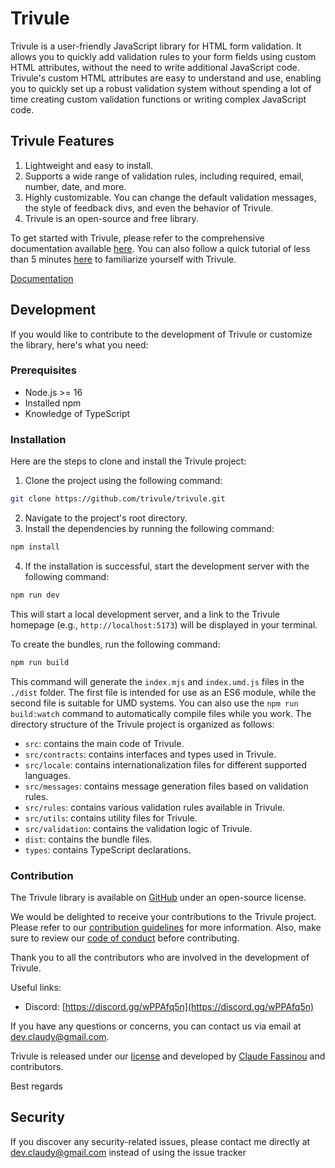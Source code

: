 # Trivule
Trivule is a user-friendly JavaScript library for HTML form validation. It allows you to quickly add validation rules to your form fields using custom HTML attributes, without the need to write additional JavaScript code. Trivule's custom HTML attributes are easy to understand and use, enabling you to quickly set up a robust validation system without spending a lot of time creating custom validation functions or writing complex JavaScript code.

## Trivule Features

1. Lightweight and easy to install.
2. Supports a wide range of validation rules, including required, email, number, date, and more.
3. Highly customizable. You can change the default validation messages, the style of feedback divs, and even the behavior of Trivule.
4. Trivule is an open-source and free library.


To get started with Trivule, please refer to the comprehensive documentation available [here](http://www.trivule.com/). You can also follow a quick tutorial of less than 5 minutes [here](http://www.trivule.com/docs/tutorial) to familiarize yourself with Trivule.

[Documentation](http://www.trivule.com/)

## Development
If you would like to contribute to the development of Trivule or customize the library, here's what you need:

### Prerequisites

- Node.js >= 16
- Installed npm
- Knowledge of TypeScript

### Installation

Here are the steps to clone and install the Trivule project:

1. Clone the project using the following command:
```bash
git clone https://github.com/trivule/trivule.git
```
2. Navigate to the project's root directory.
3. Install the dependencies by running the following command:
```bash
npm install
```
4. If the installation is successful, start the development server with the following command:
```bash
npm run dev
```
This will start a local development server, and a link to the Trivule homepage (e.g., `http://localhost:5173`) will be displayed in your terminal.

To create the bundles, run the following command:
```bash
npm run build
```
This command will generate the `index.mjs` and `index.umd.js` files in the `./dist` folder. The first file is intended for use as an ES6 module, while the second file is suitable for UMD systems.
You can also use the `npm run build:watch` command to automatically compile files while you work.
The directory structure of the Trivule project is organized as follows:
- `src`: contains the main code of Trivule.
- `src/contracts`: contains interfaces and types used in Trivule.
- `src/locale`: contains internationalization files for different supported languages.
- `src/messages`: contains message generation files based on validation rules.
- `src/rules`: contains various validation rules available in Trivule.
- `src/utils`: contains utility files for Trivule.
- `src/validation`: contains the validation logic of Trivule.
- `dist`: contains the bundle files.
- `types`: contains TypeScript declarations.

### Contribution

The Trivule library is available on [GitHub](https://github.com/trivule/trivule) under an open-source license.

We would be delighted to receive your contributions to the Trivule project. Please refer to our [contribution guidelines](http://www.trivule.com/docs/contribution) for more information. Also, make sure to review our [code of conduct](http://www.trivule.com/docs/contribution#code-de-conduite) before contributing.

Thank you to all the contributors who are involved in the development of Trivule.

Useful links:
- Discord: [https://discord.gg/wPPAfq5n](https://discord.gg/wPPAfq5n) 

If you have any questions or concerns, you can contact us via email at dev.claudy@gmail.com.



Trivule is released under our [license](http://www.trivule.com/docs/license) and developed by [Claude Fassinou](https://github.com/Claudye) and contributors.

Best regards

## Security

If you discover any security-related issues, please contact me directly at dev.claudy@gmail.com instead of using the issue tracker
